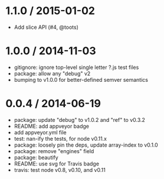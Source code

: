 
1.1.0 / 2015-01-02
==================

  * Add slice API (#4, @toots)

1.0.0 / 2014-11-03
==================

  * gitignore: ignore top-level single letter ?.js test files
  * package: allow any "debug" v2
  * bumping to v1.0.0 for better-defined semver semantics

0.0.4 / 2014-06-19
==================

  * package: update "debug" to v1.0.2 and "ref" to v0.3.2
  * README: add appveyor badge
  * add appveyor.yml file
  * test: nan-ify the tests, for node v0.11.x
  * package: loosely pin the deps, update array-index to v0.1.0
  * package: remove "engines" field
  * package: beautify
  * README: use svg for Travis badge
  * travis: test node v0.8, v0.10, and v0.11
